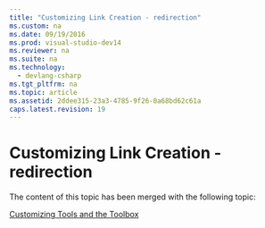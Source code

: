 ```yaml
---
title: "Customizing Link Creation - redirection"
ms.custom: na
ms.date: 09/19/2016
ms.prod: visual-studio-dev14
ms.reviewer: na
ms.suite: na
ms.technology: 
  - devlang-csharp
ms.tgt_pltfrm: na
ms.topic: article
ms.assetid: 2ddee315-23a3-4785-9f26-0a68bd62c61a
caps.latest.revision: 19
---
```

# Customizing Link Creation - redirection
The content of this topic has been merged with the following topic:  
  
 [Customizing Tools and the Toolbox](../Topic/Customizing%20Tools%20and%20the%20Toolbox.md)